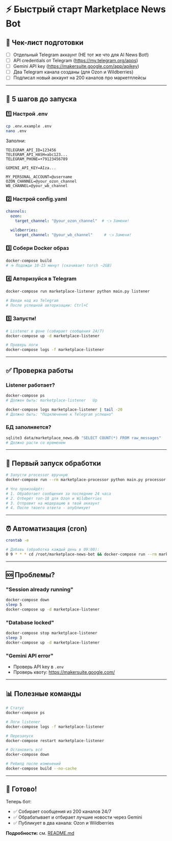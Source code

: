 # ⚡ Быстрый старт Marketplace News Bot

## 📝 Чек-лист подготовки

- [ ] Отдельный Telegram аккаунт (НЕ тот же что для AI News Bot!)
- [ ] API credentials от Telegram (https://my.telegram.org/apps)
- [ ] Gemini API key (https://makersuite.google.com/app/apikey)
- [ ] Два Telegram канала созданы (для Ozon и Wildberries)
- [ ] Подписал новый аккаунт на 200 каналов про маркетплейсы

---

## 🚀 5 шагов до запуска

### 1️⃣ Настрой .env

```bash
cp .env.example .env
nano .env
```

Заполни:
```
TELEGRAM_API_ID=123456
TELEGRAM_API_HASH=abc123...
TELEGRAM_PHONE=+79123456789

GEMINI_API_KEY=AIza...

MY_PERSONAL_ACCOUNT=@username
OZON_CHANNEL=@your_ozon_channel
WB_CHANNEL=@your_wb_channel
```

### 2️⃣ Настрой config.yaml

```yaml
channels:
  ozon:
    target_channel: "@your_ozon_channel"  # 👈 Замени!

  wildberries:
    target_channel: "@your_wb_channel"     # 👈 Замени!
```

### 3️⃣ Собери Docker образ

```bash
docker-compose build
# ☕ Подожди 10-15 минут (скачивает torch ~2GB)
```

### 4️⃣ Авторизуйся в Telegram

```bash
docker-compose run marketplace-listener python main.py listener

# Введи код из Telegram
# После успешной авторизации: Ctrl+C
```

### 5️⃣ Запусти!

```bash
# Listener в фоне (собирает сообщения 24/7)
docker-compose up -d marketplace-listener

# Проверь логи
docker-compose logs -f marketplace-listener
```

---

## ✅ Проверка работы

### Listener работает?

```bash
docker-compose ps
# Должен быть: marketplace-listener   Up

docker-compose logs marketplace-listener | tail -20
# Должно быть: "Подключение к Telegram успешно"
```

### БД заполняется?

```bash
sqlite3 data/marketplace_news.db "SELECT COUNT(*) FROM raw_messages"
# Должно расти со временем
```

---

## 🎯 Первый запуск обработки

```bash
# Запусти processor вручную
docker-compose run --rm marketplace-processor python main.py processor

# Что произойдёт:
# 1. Обработает сообщения за последние 24 часа
# 2. Отберёт топ-10 для Ozon и Wildberries
# 3. Отправит на модерацию в твой аккаунт
# 4. После твоего ответа - опубликует
```

---

## ⏰ Автоматизация (cron)

```bash
crontab -e

# Добавь (обработка каждый день в 09:00):
0 9 * * * cd /root/marketplace-news-bot && docker-compose run --rm marketplace-processor python main.py processor >> /root/marketplace-news-bot/logs/cron.log 2>&1
```

---

## 🆘 Проблемы?

### "Session already running"
```bash
docker-compose down
sleep 5
docker-compose up -d marketplace-listener
```

### "Database locked"
```bash
docker-compose stop marketplace-listener
sleep 3
docker-compose up -d marketplace-listener
```

### "Gemini API error"
- Проверь API key в `.env`
- Проверь квоту: https://makersuite.google.com/

---

## 📊 Полезные команды

```bash
# Статус
docker-compose ps

# Логи listener
docker-compose logs -f marketplace-listener

# Перезапуск
docker-compose restart marketplace-listener

# Остановить всё
docker-compose down

# Ребилд после изменений
docker-compose build --no-cache
```

---

## 🎉 Готово!

Теперь бот:
- ✅ Собирает сообщения из 200 каналов 24/7
- ✅ Обрабатывает и отбирает лучшие новости через Gemini
- ✅ Публикует в два канала: Ozon и Wildberries

**Подробности:** см. [README.md](README.md)
